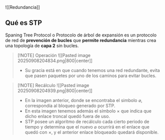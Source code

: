 ![[Redundancia]]

## Qué es STP

Spaning Tree Protocol o Protocolo de árbol de expansión es un protocolo de red de **prevención de bucles** que **permite redundancia** mientras crea una topología de **capa 2** sin bucles.

> [!NOTE] Operación
> ![[Pasted image 20250908204834.png|800|center]]
> - Su gracia está en que cuando tenemos una red redundante, evita que pasen paquetes por uno de los caminos para evitar bucles.


> [!NOTE] Recálculo
> ![[Pasted image 20250908204939.png|800|center]]
> - En la imagen anterior, donde se encontraba el simbolo $\varnothing$, correspondía al bloqueo generado por STP.
> - En esta imagen tenemos además el símbolo $\times$ que indica que dicho enlace troncal quedó fuera de uso.
> - STP posee un algoritmo de recálculo cada cierto periodo de tiempo y determina que el nuevo $\varnothing$ ocurrirá en el enlace que quedó con $\times$, y el anterior enlace bloqueado quedará disponible.
